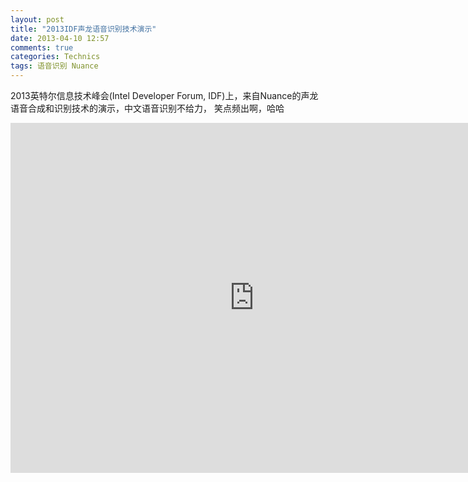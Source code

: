 ```yaml
---
layout: post
title: "2013IDF声龙语音识别技术演示"
date: 2013-04-10 12:57
comments: true
categories: Technics
tags: 语音识别 Nuance
---
```

<p>2013英特尔信息技术峰会(Intel Developer Forum, IDF)上，来自Nuance的声龙语音合成和识别技术的演示，中文语音识别不给力，
笑点频出啊，哈哈</p>

<p><iframe height=560 width=780 src="http://player.youku.com/embed/XNTQwNjQ0MjUy" frameborder=0 allowfullscreen></iframe></p>


